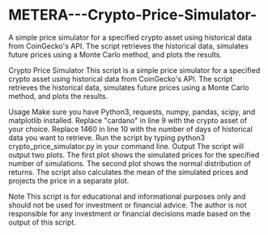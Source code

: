 # METERA---Crypto-Price-Simulator-
A simple price simulator for a specified crypto asset using historical data from CoinGecko's API. The script retrieves the historical data, simulates future prices using a Monte Carlo method, and plots the results.

Crypto Price Simulator
This script is a simple price simulator for a specified crypto asset using historical data from CoinGecko's API. The script retrieves the historical data, simulates future prices using a Monte Carlo method, and plots the results.

Usage
Make sure you have Python3, requests, numpy, pandas, scipy, and matplotlib installed.
Replace "cardano" in line 9 with the crypto asset of your choice.
Replace 1460 in line 10 with the number of days of historical data you want to retrieve.
Run the script by typing python3 crypto_price_simulator.py in your command line.
Output
The script will output two plots. The first plot shows the simulated prices for the specified number of simulations. The second plot shows the normal distribution of returns. The script also calculates the mean of the simulated prices and projects the price in a separate plot.

Note
This script is for educational and informational purposes only and should not be used for investment or financial advice. The author is not responsible for any investment or financial decisions made based on the output of this script.
